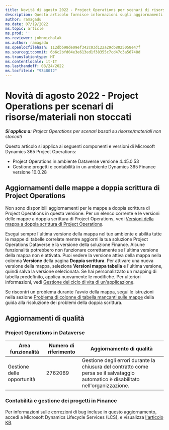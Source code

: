 ```yaml
---
title: Novità di agosto 2022 - Project Operations per scenari di risorse/materiali non stoccati
description: Questo articolo fornisce informazioni sugli aggiornamenti di qualità disponibili nella versione di agosto 2022 di Microsoft Dynamics 365 Project Operations per scenari basati su risorse/materiali non stoccati.
author: ramagadu
ms.date: 07/19/2022
ms.topic: article
ms.prod: ''
ms.reviewer: johnmichalak
ms.author: ramagadu
ms.openlocfilehash: 112dbb98de09ef342c03d122a29cb8025058e47f
ms.sourcegitcommit: 6b6c2bfd04e3e613ed1f38355c7cd47c3a56748d
ms.translationtype: HT
ms.contentlocale: it-IT
ms.lasthandoff: 08/24/2022
ms.locfileid: "9348012"
---
```

# <a name="whats-new-august-2022---project-operations-for-resourcenon-stocked-based-scenarios"></a>Novità di agosto 2022 - Project Operations per scenari di risorse/materiali non stoccati

_**Si applica a:** Project Operations per scenari basati su risorse/materiali non stoccati_

Questo articolo si applica ai seguenti componenti e versioni di Microsoft Dynamics 365 Project Operations:

- Project Operations in ambiente Dataverse versione 4.45.0.53
- Gestione progetti e contabilità in un ambiente Dynamics 365 Finance versione 10.0.28

## <a name="project-operations-dual-write-maps-updates"></a>Aggiornamenti delle mappe a doppia scrittura di Project Operations

Non sono disponibili aggiornamenti per le mappe a doppia scrittura di Project Operations in questa versione. Per un elenco corrente e le versioni delle mappe a doppia scrittura di Project Operations, vedi [Versioni della mappa a doppia scrittura di Project Operations](../environment/resource-dual-write-maps.md).

Esegui sempre l'ultima versione della mappa nel tuo ambiente e abilita tutte le mappe di tabelle correlate mentre aggiorni la tua soluzione Project Operations Dataverse e la versione della soluzione Finance. Alcune funzionalità potrebbero non funzionare correttamente se l'ultima versione della mappa non è attivata. Puoi vedere la versione attiva della mappa nella colonna **Versione** della pagina **Doppia scrittura**. Per attivare una nuova versione della mappa, seleziona **Versioni mappa tabella** e l'ultima versione, quindi salva la versione selezionata. Se hai personalizzato un mapping di tabella predefinito, applica nuovamente le modifiche. Per ulteriori informazioni, vedi [Gestione del ciclo di vita di un'applicazione](/dynamics365/fin-ops-core/dev-itpro/data-entities/dual-write/app-lifecycle-management).

Se riscontri un problema durante l'avvio della mappa, segui le istruzioni nella sezione [Problema di colonne di tabella mancanti sulle mappe](/dynamics365/fin-ops-core/dev-itpro/data-entities/dual-write/dual-write-troubleshooting-finops-upgrades#missing-table-columns-issue-on-maps) della guida alla risoluzione dei problemi della doppia scrittura.

## <a name="quality-updates"></a>Aggiornamenti di qualità

### <a name="project-operations-on-dataverse"></a>Project Operations in Dataverse

| Area funzionalità | Numero di riferimento | Aggiornamento di qualità |
| --- | --- | --- |
| Gestione delle opportunità | 2762089 | Gestione degli errori durante la chiusura del contratto come persa se il salvataggio automatico è disabilitato nell'organizzazione.|

### <a name="project-management-and-accounting-in-finance"></a>Contabilità e gestione dei progetti in Finance

Per informazioni sulle correzioni di bug incluse in questo aggiornamento, accedi a Microsoft Dynamics Lifecycle Services (LCS), e visualizza [l'articolo KB](https://fix.lcs.dynamics.com/Issue/Details?bugId=694438).

